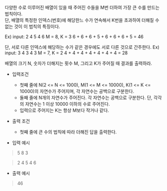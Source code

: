 다양한 수로 이루어진 배열이 있을 때 주어진 수들을 M번 더하여 가장 큰 수를 만드는 법칙이다.  
단, 배열의 특정한 인덱스(번호)에 해당한느 수가 연속해서 K번을 초과하여 더해질 수 없는 것이 이 법칙의 특징이다.

Ex) 
input: 2 4 5 4 6
M = 8, K = 3
6 + 6 + 6 + 5 + 6 + 6 + 6 + 5 = 46

단, 서로 다른 인덱스에 해당하는 수가 같은 경우에도 서로 다른 것으로 간주한다.
Ex)
input: 3 4 3 4 3
M = 7, K = 2
4 + 4 + 4 + 4 + 4 + 4 + 4 = 28

배열의 크기 N, 숫자가 더해지는 횟수 M, 그리고 K가 주어질 때 결과를 출력하라.


- 입력조건
  - 첫째 줄에 N(2 <= N <= 1000), M(1 <= M <= 10000), K(1 <= K <= 10000)의 자연수가 주어지며, 각 자연수는 공백으로 구분한다.
  - 둘째 줄에 N개의 자연수가 주어진다. 각 자연수는 공백으로 구분한다. 단, 각각의 자연수는 1 이상 10000 이하의 수로 주어진다.
  - 입력으로 주어지는 K는 항상 M보다 작거나 같다.

- 출력 조건
  - 첫째 줄에 큰 수의 법칙에 따라 더해진 답을 출력한다.

- 입력 예시
> 5 8 3

> 2 4 5 4 6

- 출력 예시
> 46
